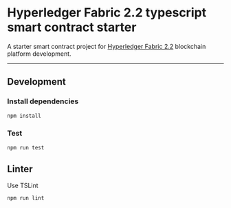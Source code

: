 # Hyperledger Fabric 2.2 typescript smart contract starter

A starter smart contract project for [Hyperledger Fabric 2.2](https://hyperledger-fabric.readthedocs.io/en/release-2.2/) blockchain platform development.

---

## Development

### Install dependencies

```bash
npm install
```

### Test

```bash
npm run test
```

## Linter

Use TSLint

```bash
npm run lint
```
